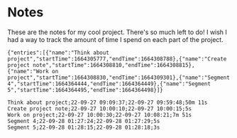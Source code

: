 # Notes
These are the notes for my cool project. There's so much left to do! I wish I had a way to track the amount of time I spend on each part of the project.

```simple-time-tracker
{"entries":[{"name":"Think about project","startTime":1664305777,"endTime":1664308788},{"name":"Create project note","startTime":1664308810,"endTime":1664308815},{"name":"Work on project","startTime":1664308830,"endTime":1664309301},{"name":"Segment 4","startTime":1664364444,"endTime":1664364449},{"name":"Segment 5","startTime":1664364495,"endTime":1664364498}]}
```

```
Think about project;22-09-27 09:09:37;22-09-27 09:59:48;50m 11s
Create project note;22-09-27 10:00:10;22-09-27 10:00:15;5s
Work on project;22-09-27 10:00:30;22-09-27 10:08:21;7m 51s
Segment 4;22-09-28 01:27:24;22-09-28 01:27:29;5s
Segment 5;22-09-28 01:28:15;22-09-28 01:28:18;3s

```



